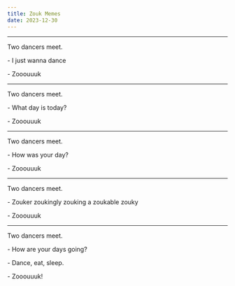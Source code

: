 ```yaml
---
title: Zouk Memes
date: 2023-12-30
---
```


---

Two dancers meet.

\- I just wanna dance

\- Zooouuuk

---

Two dancers meet.

\- What day is today?

\- Zooouuuk

---

Two dancers meet.

\- How was your day?

\- Zooouuuk

---

Two dancers meet.

\- Zouker zoukingly zouking a zoukable zouky

\- Zooouuuk

---

Two dancers meet.

\- How are your days going?

\- Dance, eat, sleep.

\- Zooouuuk!
